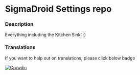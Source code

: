 # SigmaDroid Settings repo #

### Description ###
Everything including the Kitchen Sink! :)

### Translations ###
If you want to help out on translations, please click below badge

[![Crowdin](https://d322cqt584bo4o.cloudfront.net/crdroid-translation/localized.svg)](https://crowdin.com/project/sigmadroid_alphasettings)
